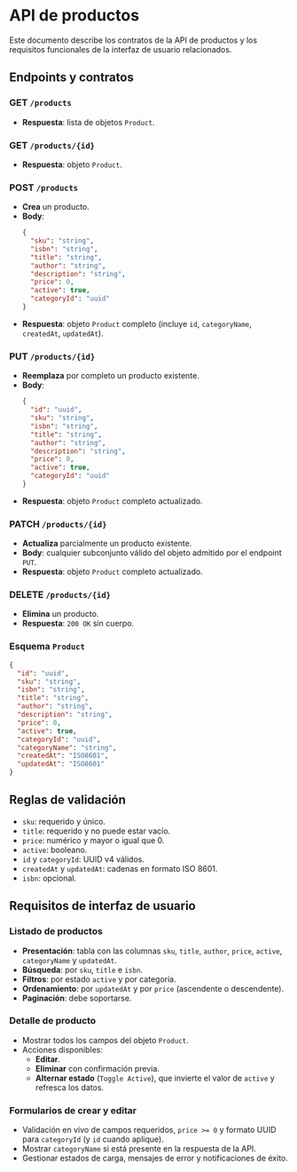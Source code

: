 # API de productos

Este documento describe los contratos de la API de productos y los requisitos funcionales de la interfaz de usuario relacionados.

## Endpoints y contratos

### GET `/products`
- **Respuesta**: lista de objetos `Product`.

### GET `/products/{id}`
- **Respuesta**: objeto `Product`.

### POST `/products`
- **Crea** un producto.
- **Body**:
  ```json
  {
    "sku": "string",
    "isbn": "string",
    "title": "string",
    "author": "string",
    "description": "string",
    "price": 0,
    "active": true,
    "categoryId": "uuid"
  }
  ```
- **Respuesta**: objeto `Product` completo (incluye `id`, `categoryName`, `createdAt`, `updatedAt`).

### PUT `/products/{id}`
- **Reemplaza** por completo un producto existente.
- **Body**:
  ```json
  {
    "id": "uuid",
    "sku": "string",
    "isbn": "string",
    "title": "string",
    "author": "string",
    "description": "string",
    "price": 0,
    "active": true,
    "categoryId": "uuid"
  }
  ```
- **Respuesta**: objeto `Product` completo actualizado.

### PATCH `/products/{id}`
- **Actualiza** parcialmente un producto existente.
- **Body**: cualquier subconjunto válido del objeto admitido por el endpoint `PUT`.
- **Respuesta**: objeto `Product` completo actualizado.

### DELETE `/products/{id}`
- **Elimina** un producto.
- **Respuesta**: `200 OK` sin cuerpo.

### Esquema `Product`
```json
{
  "id": "uuid",
  "sku": "string",
  "isbn": "string",
  "title": "string",
  "author": "string",
  "description": "string",
  "price": 0,
  "active": true,
  "categoryId": "uuid",
  "categoryName": "string",
  "createdAt": "ISO8601",
  "updatedAt": "ISO8601"
}
```

## Reglas de validación

- `sku`: requerido y único.
- `title`: requerido y no puede estar vacío.
- `price`: numérico y mayor o igual que 0.
- `active`: booleano.
- `id` y `categoryId`: UUID v4 válidos.
- `createdAt` y `updatedAt`: cadenas en formato ISO 8601.
- `isbn`: opcional.

## Requisitos de interfaz de usuario

### Listado de productos
- **Presentación**: tabla con las columnas `sku`, `title`, `author`, `price`, `active`, `categoryName` y `updatedAt`.
- **Búsqueda**: por `sku`, `title` e `isbn`.
- **Filtros**: por estado `active` y por categoría.
- **Ordenamiento**: por `updatedAt` y por `price` (ascendente o descendente).
- **Paginación**: debe soportarse.

### Detalle de producto
- Mostrar todos los campos del objeto `Product`.
- Acciones disponibles:
  - **Editar**.
  - **Eliminar** con confirmación previa.
  - **Alternar estado** (`Toggle Active`), que invierte el valor de `active` y refresca los datos.

### Formularios de crear y editar
- Validación en vivo de campos requeridos, `price >= 0` y formato UUID para `categoryId` (y `id` cuando aplique).
- Mostrar `categoryName` si está presente en la respuesta de la API.
- Gestionar estados de carga, mensajes de error y notificaciones de éxito.
